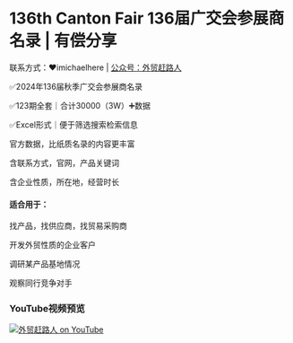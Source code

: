 # 136th Canton Fair 136届广交会参展商名录 | 有偿分享
联系方式：❤imichaelhere | [公众号：外贸赶路人](https://mp.weixin.qq.com/s/p3byV8yAOmHQNdU3FnEqxw)

✅2024年136届秋季广交会参展商名录

✅123期全套｜合计30000（3W）➕数据

✅Excel形式｜便于筛选搜索检索信息

官方数据，比纸质名录的内容更丰富

含联系方式，官网，产品关键词

含企业性质，所在地，经营时长

#### 适合用于：

找产品，找供应商，找贸易采购商

开发外贸性质的企业客户

调研某产品基地情况

观察同行竞争对手

### YouTube视频预览

[![外贸赶路人 on YouTube](http://img.youtube.com/vi/OkE2VeRM4mE/0.jpg)](https://youtu.be/yq1YyQXsOeM?si=4e3I5WCszQ4d0xDi "136广交会参展商名录（123期全套，含联系方式）")


